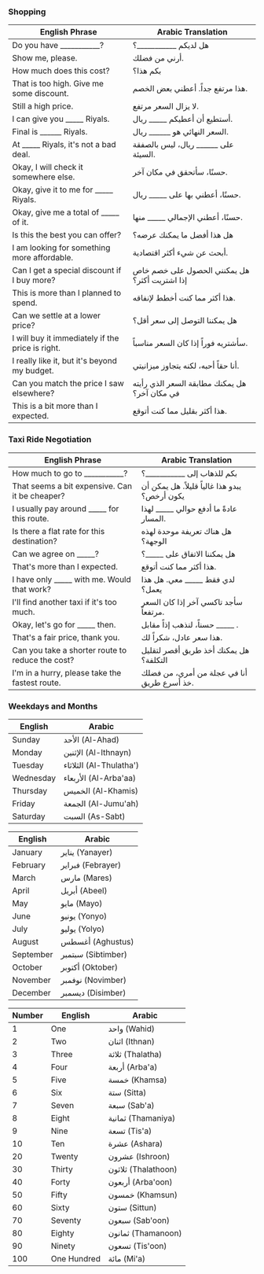 ### Shopping

| English Phrase                                  | Arabic Translation                                  |
|-------------------------------------------------|-----------------------------------------------------|
| Do you have ___________?                        | هل لديكم ___________؟                               |
| Show me, please.                                | أرني من فضلك.                                       |
| How much does this cost?                        | بكم هذا؟                                            |
| That is too high. Give me some discount.        | هذا مرتفع جداً. أعطني بعض الخصم.                    |
| Still a high price.                             | لا يزال السعر مرتفع.                                |
| I can give you _____ Riyals.                    | أستطيع أن أعطيكم _____ ريال.                        |
| Final is ______ Riyals.                         | السعر النهائي هو ______ ريال.                       |
| At _____ Riyals, it's not a bad deal.           | على ______ ريال، ليس بالصفقة السيئة.                |
| Okay, I will check it somewhere else.           | حسنًا، سأتحقق في مكان آخر.                          |
| Okay, give it to me for _____ Riyals.           | حسنًا، أعطني بها على _____ ريال.                    |
| Okay, give me a total of _____ of it.           | حسنًا، أعطني الإجمالي _____ منها.                   |
| Is this the best you can offer?                 | هل هذا أفضل ما يمكنك عرضه؟                          |
| I am looking for something more affordable.     | أبحث عن شيء أكثر اقتصادية.                          |
| Can I get a special discount if I buy more?     | هل يمكنني الحصول على خصم خاص إذا اشتريت أكثر؟       |
| This is more than I planned to spend.           | هذا أكثر مما كنت أخطط لإنفاقه.                      |
| Can we settle at a lower price?                 | هل يمكننا التوصل إلى سعر أقل؟                       |
| I will buy it immediately if the price is right. | سأشتريه فوراً إذا كان السعر مناسباً.                |
| I really like it, but it's beyond my budget.    | أنا حقاً أحبه، لكنه يتجاوز ميزانيتي.                |
| Can you match the price I saw elsewhere?        | هل يمكنك مطابقة السعر الذي رأيته في مكان آخر؟      |
| This is a bit more than I expected.             | هذا أكثر بقليل مما كنت أتوقع.                       |

### Taxi Ride Negotiation

| English Phrase                                   | Arabic Translation                                   |
|--------------------------------------------------|------------------------------------------------------|
| How much to go to ___________?                   | بكم للذهاب إلى ___________؟                          |
| That seems a bit expensive. Can it be cheaper?   | يبدو هذا غالياً قليلاً. هل يمكن أن يكون أرخص؟       |
| I usually pay around _____ for this route.       | عادةً ما أدفع حوالي _____ لهذا المسار.               |
| Is there a flat rate for this destination?       | هل هناك تعريفة موحدة لهذه الوجهة؟                   |
| Can we agree on _____?                           | هل يمكننا الاتفاق على _____؟                        |
| That's more than I expected.                     | هذا أكثر مما كنت أتوقع.                             |
| I have only _____ with me. Would that work?      | لدي فقط _____ معي. هل هذا يعمل؟                     |
| I'll find another taxi if it's too much.         | سأجد تاكسي آخر إذا كان السعر مرتفعاً.               |
| Okay, let's go for _____ then.                   | حسناً، لنذهب إذاً مقابل _____ .                     |
| That's a fair price, thank you.                  | هذا سعر عادل، شكراً لك.                             |
| Can you take a shorter route to reduce the cost? | هل يمكنك أخذ طريق أقصر لتقليل التكلفة؟             |
| I'm in a hurry, please take the fastest route.   | أنا في عجلة من أمري، من فضلك خذ أسرع طريق.          |


### Weekdays and Months
| English      | Arabic        |
|--------------|---------------|
| Sunday       | الأحد (Al-Ahad)       |
| Monday       | الإثنين (Al-Ithnayn)  |
| Tuesday      | الثلاثاء (Al-Thulatha') |
| Wednesday    | الأربعاء (Al-Arba'aa)  |
| Thursday     | الخميس (Al-Khamis)   |
| Friday       | الجمعة (Al-Jumu'ah)   |
| Saturday     | السبت (As-Sabt)      |

| English      | Arabic              |
|--------------|---------------------|
| January      | يناير (Yanayer)     |
| February     | فبراير (Febrayer)   |
| March        | مارس (Mares)        |
| April        | أبريل (Abeel)       |
| May          | مايو (Mayo)         |
| June         | يونيو (Yonyo)       |
| July         | يوليو (Yolyo)       |
| August       | أغسطس (Aghustus)    |
| September    | سبتمبر (Sibtimber)  |
| October      | أكتوبر (Oktober)    |
| November     | نوفمبر (Novimber)   |
| December     | ديسمبر (Disimber)   |


| Number | English  | Arabic    |
|--------|----------|-----------|
| 1      | One      | واحد (Wahid)      |
| 2      | Two      | اثنان (Ithnan)    |
| 3      | Three    | ثلاثة (Thalatha)  |
| 4      | Four     | أربعة (Arba'a)    |
| 5      | Five     | خمسة (Khamsa)     |
| 6      | Six      | ستة (Sitta)       |
| 7      | Seven    | سبعة (Sab'a)      |
| 8      | Eight    | ثمانية (Thamaniya)|
| 9      | Nine     | تسعة (Tis'a)      |
| 10     | Ten      | عشرة (Ashara)     |
| 20     | Twenty       | عشرون (Ishroon)         |
| 30     | Thirty       | ثلاثون (Thalathoon)     |
| 40     | Forty        | أربعون (Arba'oon)       |
| 50     | Fifty        | خمسون (Khamsun)         |
| 60     | Sixty        | ستون (Sittun)           |
| 70     | Seventy      | سبعون (Sab'oon)         |
| 80     | Eighty       | ثمانون (Thamanoon)      |
| 90     | Ninety       | تسعون (Tis'oon)         |
| 100    | One Hundred  | مائة (Mi'a)             |

